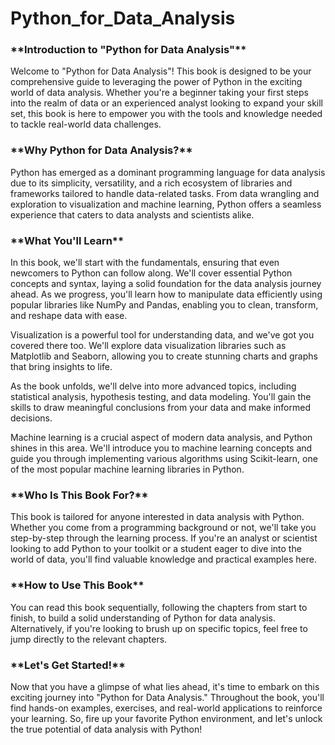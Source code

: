 # Python_for_Data_Analysis
<h3>**Introduction to "Python for Data Analysis"**</h3>

<p>Welcome to "Python for Data Analysis"! This book is designed to be your comprehensive guide to leveraging the power of Python in the exciting world of data analysis. Whether you're a beginner taking your first steps into the realm of data or an experienced analyst looking to expand your skill set, this book is here to empower you with the tools and knowledge needed to tackle real-world data challenges.</p>

<h3>**Why Python for Data Analysis?**</h3>

<p>Python has emerged as a dominant programming language for data analysis due to its simplicity, versatility, and a rich ecosystem of libraries and frameworks tailored to handle data-related tasks. From data wrangling and exploration to visualization and machine learning, Python offers a seamless experience that caters to data analysts and scientists alike.</p>

<h3>**What You'll Learn**</h3>

<p>In this book, we'll start with the fundamentals, ensuring that even newcomers to Python can follow along. We'll cover essential Python concepts and syntax, laying a solid foundation for the data analysis journey ahead. As we progress, you'll learn how to manipulate data efficiently using popular libraries like NumPy and Pandas, enabling you to clean, transform, and reshape data with ease.

Visualization is a powerful tool for understanding data, and we've got you covered there too. We'll explore data visualization libraries such as Matplotlib and Seaborn, allowing you to create stunning charts and graphs that bring insights to life.

As the book unfolds, we'll delve into more advanced topics, including statistical analysis, hypothesis testing, and data modeling. You'll gain the skills to draw meaningful conclusions from your data and make informed decisions.

Machine learning is a crucial aspect of modern data analysis, and Python shines in this area. We'll introduce you to machine learning concepts and guide you through implementing various algorithms using Scikit-learn, one of the most popular machine learning libraries in Python.</p>

<h3>**Who Is This Book For?**</h3>

<p>This book is tailored for anyone interested in data analysis with Python. Whether you come from a programming background or not, we'll take you step-by-step through the learning process. If you're an analyst or scientist looking to add Python to your toolkit or a student eager to dive into the world of data, you'll find valuable knowledge and practical examples here.</p>

<h3>**How to Use This Book**</h3>

<p>You can read this book sequentially, following the chapters from start to finish, to build a solid understanding of Python for data analysis. Alternatively, if you're looking to brush up on specific topics, feel free to jump directly to the relevant chapters.</p>

<h3>**Let's Get Started!**</h3>

<p>Now that you have a glimpse of what lies ahead, it's time to embark on this exciting journey into "Python for Data Analysis." Throughout the book, you'll find hands-on examples, exercises, and real-world applications to reinforce your learning. So, fire up your favorite Python environment, and let's unlock the true potential of data analysis with Python!</p>
